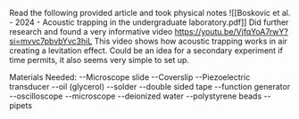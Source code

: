 Read the following provided article and took physical notes ![[Boskovic et al. - 2024 - Acoustic trapping in the undergraduate laboratory.pdf]]
Did further research and found a very informative video https://youtu.be/VjfqYoA7rwY?si=mvvc7pbvbYvc3hiL
This video shows how acoustic trapping works in air creating a levitation effect. Could be an idea for a secondary experiment if time permits, it also seems very simple to set up. 

Materials Needed:
	--Microscope slide
	--Coverslip
	--Piezoelectric transducer
	--oil (glycerol)
	--solder
	--double sided tape
	--function generator
	--oscilloscope
	--microscope 
	--deionized water
	--polystyrene beads
	--pipets
